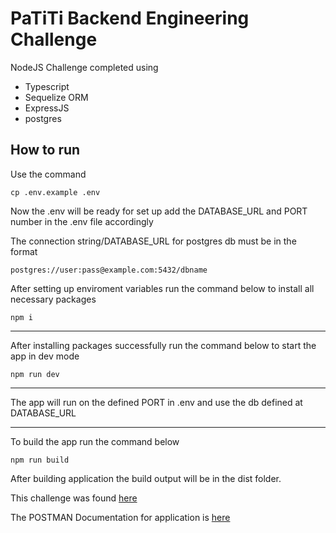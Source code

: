 # PaTiTi Backend Engineering Challenge

NodeJS Challenge completed using 
  - Typescript
  - Sequelize ORM
  - ExpressJS 
  - postgres

## How to run

Use the command
```
cp .env.example .env
```

Now the .env will be ready for set up add the DATABASE_URL and PORT number in the .env file accordingly

The connection string/DATABASE_URL for postgres db must be in the format

```
postgres://user:pass@example.com:5432/dbname
```

After setting up enviroment variables run the command below to install all necessary packages
```
npm i
```
----
After installing packages successfully run the command below to start the app in dev mode
```
npm run dev
```
----
The app will run on the defined PORT in .env and use the db defined at DATABASE_URL

--------

To build the app run the command below
```
npm run build
```

After building application the build output will be in the dist folder.

This challenge was found [here](https://github.com/anthonyoride/PaTiTi-Backend-Challenge)

The POSTMAN Documentation for application is [here](https://documenter.getpostman.com/view/4626076/UzBvH3vQ)